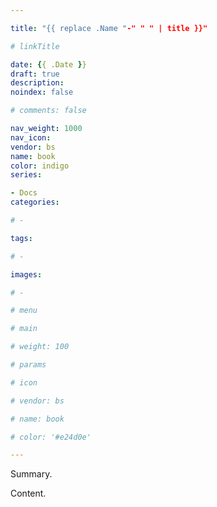 ```yaml
---

title: "{{ replace .Name "-" " " | title }}"

# linkTitle

date: {{ .Date }}
draft: true
description:
noindex: false

# comments: false

nav_weight: 1000
nav_icon:
vendor: bs
name: book
color: indigo
series:

- Docs
categories:

# -

tags:

# -

images:

# -

# menu

# main

# weight: 100

# params

# icon

# vendor: bs

# name: book

# color: '#e24d0e'

---
```


Summary.

<!--more-->

Content.
